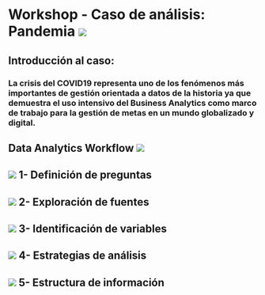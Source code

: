 # Workshop - Caso de análisis: Pandemia   <img src="https://img.icons8.com/dusk/48/000000/coronavirus.png"/>
##  Introducción al caso: 
### La crisis del COVID19 representa uno de los fenómenos más importantes de gestión orientada a datos de la historia ya que demuestra el uso intensivo del Business Analytics como marco de trabajo para la gestión de metas en un mundo globalizado y digital.

## Data Analytics Workflow <img src="https://img.icons8.com/clouds/68/000000/workflow.png"/>
## <img src="https://img.icons8.com/plumpy/15/000000/sphere.png"/> 1- Definición de preguntas


## <img src="https://img.icons8.com/plumpy/15/000000/sphere.png"/> 2- Exploración de fuentes


## <img src="https://img.icons8.com/plumpy/15/000000/sphere.png"/> 3- Identificación de variables


## <img src="https://img.icons8.com/plumpy/15/000000/sphere.png"/> 4- Estrategias de análisis


## <img src="https://img.icons8.com/plumpy/15/000000/sphere.png"/> 5- Estructura de información


